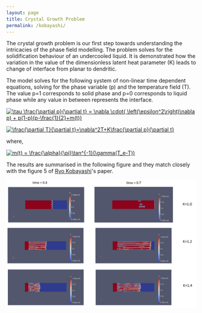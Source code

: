 ```yaml
---
layout: page
title: Crystal Growth Problem
permalink: /kobayashi/
---
```


The crystal growth problem is our first step towards understanding the intricacies of the phase field modelling.
The problem solves for the solidification behaviour of an undercooled liquid. It is demonstrated how the 
variation in the value of the dimensionless latent heat parameter (K) leads to change of interface from planar 
to dendritic.

The model solves for the following system of non-linear time dependent equations, solving for the phase variable (p) and 
the temperature field (T). The value p=1 corresponds to solid phase and p=0 corresponds to liquid phase while 
any value in between represents the interface.

<a href="https://www.codecogs.com/eqnedit.php?latex=\tau&space;\frac{\partial&space;p}{\partial&space;t}&space;=&space;\nabla&space;\cdot(&space;\left(\epsilon^2\right)\nabla&space;p)&space;&plus;&space;p(1-p)(p-\frac{1}{2}&plus;m(t))" target="_blank"><img src="https://latex.codecogs.com/gif.latex?\tau&space;\frac{\partial&space;p}{\partial&space;t}&space;=&space;\nabla&space;\cdot(&space;\left(\epsilon^2\right)\nabla&space;p)&space;&plus;&space;p(1-p)(p-\frac{1}{2}&plus;m(t))" title="\tau \frac{\partial p}{\partial t} = \nabla \cdot( \left(\epsilon^2\right)\nabla p) + p(1-p)(p-\frac{1}{2}+m(t))" /></a>

<a href="https://www.codecogs.com/eqnedit.php?latex=\frac{\partial&space;T}{\partial&space;t}=\nabla^2T&plus;K\frac{\partial&space;p}{\partial&space;t}" target="_blank"><img src="https://latex.codecogs.com/gif.latex?\frac{\partial&space;T}{\partial&space;t}=\nabla^2T&plus;K\frac{\partial&space;p}{\partial&space;t}" title="\frac{\partial T}{\partial t}=\nabla^2T+K\frac{\partial p}{\partial t}" /></a>

where,

<a href="https://www.codecogs.com/eqnedit.php?latex=m(t)&space;=&space;\frac{\alpha}{\pi}\tan^{-1}(\gamma(T_e-T))" target="_blank"><img src="https://latex.codecogs.com/gif.latex?m(t)&space;=&space;\frac{\alpha}{\pi}\tan^{-1}(\gamma(T_e-T))" title="m(t) = \frac{\alpha}{\pi}\tan^{-1}(\gamma(T_e-T))" /></a>

The results are summarised in the following figure and they match closely with the figure 5 of [Ryo Kobayashi](https://www.sciencedirect.com/science/article/pii/016727899390120P?via%3Dihub)'s paper.

![Dendiritic Growth](/images/kobayashi-under.jpg)